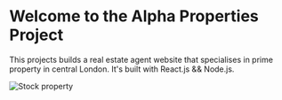 # Welcome to the Alpha Properties Project

This projects builds a real estate agent website that specialises in prime property in central London.
It's built with React.js && Node.js.

![Stock property](https://raw.githubusercontent.com/kodiri/alpha-props/master/src/frontend/common/images/header.png)

